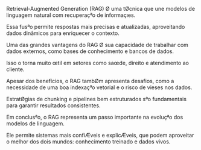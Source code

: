 Retrieval-Augmented Generation (RAG) Ø uma tØcnica que une modelos de linguagem natural com recuperaçªo de informaçıes.

Essa fusªo permite respostas mais precisas e atualizadas, aproveitando dados dinâmicos para enriquecer o contexto.

Uma das grandes vantagens do RAG Ø sua capacidade de trabalhar com dados externos, como bases de conhecimento e bancos de dados.

Isso o torna muito œtil em setores como saœde, direito e atendimento ao cliente.

Apesar  dos benefícios, o RAG tambØm apresenta desafios, como a necessidade de uma boa indexaçªo vetorial e o risco de vieses nos dados.

EstratØgias de chunking e pipelines bem estruturados sªo fundamentais para garantir resultados consistentes.

Em conclusªo, o RAG representa um passo importante na evoluçªo dos modelos de linguagem.

Ele  permite  sistemas  mais  confiÆveis  e  explicÆveis,  que  podem  aproveitar  o  melhor  dos  dois mundos: conhecimento treinado e dados vivos.